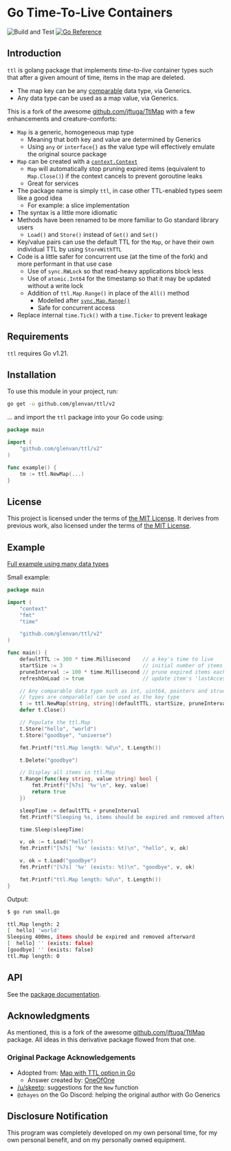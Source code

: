 # Go Time-To-Live Containers

![Build and Test](https://github.com/glenvan/ttl/actions/workflows/go.yml/badge.svg)
[![Go Reference](https://pkg.go.dev/badge/github.com/glenvan/ttl/v2.svg)](https://pkg.go.dev/github.com/glenvan/ttl/v2)

## Introduction

`ttl` is golang package that implements *time-to-live* container types such that after a given
amount of time, items in the map are deleted.

- The map key can be any [comparable](https://go.dev/ref/spec#Comparison_operators) data type, via
  Generics.
- Any data type can be used as a map value, via Generics.

This is a fork of the awesome [github.com/jftuga/TtlMap](https://github.com/jftuga/TtlMap) with a
few enhancements and creature-comforts:

- `Map` is a generic, homogeneous map type
  - Meaning that both key and value are determined by Generics
  - Using `any` or `interface{}` as the value type will effectively emulate the original source
    package
- `Map` can be created with a [`context.Context`](https://pkg.go.dev/context@go1.21.4)
  - `Map` will automatically stop pruning expired items (equivalent to `Map.Close()`) if the
    context cancels to prevent goroutine leaks
  - Great for services
- The package name is simply `ttl`, in case other TTL-enabled types seem like a good idea
  - For example: a slice implementation
- The syntax is a little more idiomatic
- Methods have been renamed to be more familiar to Go standard library users
  - `Load()` and `Store()` instead of `Get()` and `Set()`
- Key/value pairs can use the default TTL for the `Map`, or have their own individual TTL by
  using `StoreWithTTL`
- Code is a little safer for concurrent use (at the time of the fork) and more performant in that
  use case
  - Use of `sync.RWLock` so that read-heavy applications block less
  - Use of `atomic.Int64` for the timestamp so that it may be updated without a write lock
  - Addition of `ttl.Map.Range()` in place of the `All()` method
    - Modelled after [`sync.Map.Range()`](https://pkg.go.dev/sync@go1.21.4#Map.Range)
    - Safe for concurrent access
- Replace internal `time.Tick()` with a `time.Ticker` to prevent leakage

## Requirements

`ttl` requires Go v1.21.

## Installation

To use this module in your project, run:

```bash
go get -u github.com/glenvan/ttl/v2
```

... and import the `ttl` package into your Go code using:

```go
package main

import (
	"github.com/glenvan/ttl/v2"
)

func example() {
	tm := ttl.NewMap(...)
}
```

## License

This project is licensed under the terms of [the MIT License](./LICENSE). It derives from
previous work, also licensed under the terms of [the MIT License](./LICENSE.orig.txt).

## Example

[Full example using many data types](example/example.go)

Small example:

```go
package main

import (
	"context"
	"fmt"
	"time"

	"github.com/glenvan/ttl/v2"
)

func main() {
	defaultTTL := 300 * time.Millisecond    // a key's time to live
	startSize := 3                          // initial number of items in map
	pruneInterval := 100 * time.Millisecond // prune expired items each time pruneInterval elapses
	refreshOnLoad := true                   // update item's 'lastAccessTime' on ttl.Map.Load()

	// Any comparable data type such as int, uint64, pointers and struct types (if all field
	// types are comparable) can be used as the key type
	t := ttl.NewMap[string, string](defaultTTL, startSize, pruneInterval, refreshOnLoad)
	defer t.Close()

	// Populate the ttl.Map
	t.Store("hello", "world")
	t.Store("goodbye", "universe")

	fmt.Printf("ttl.Map length: %d\n", t.Length())

	t.Delete("goodbye")

	// Display all items in ttl.Map
	t.Range(func(key string, value string) bool {
		fmt.Printf("[%7s] '%v'\n", key, value)
		return true
	})

	sleepTime := defaultTTL + pruneInterval
	fmt.Printf("Sleeping %s, items should be expired and removed afterward\n", sleepTime)

	time.Sleep(sleepTime)

	v, ok := t.Load("hello")
	fmt.Printf("[%7s] '%v' (exists: %t)\n", "hello", v, ok)

	v, ok = t.Load("goodbye")
	fmt.Printf("[%7s] '%v' (exists: %t)\n", "goodbye", v, ok)

	fmt.Printf("ttl.Map length: %d\n", t.Length())
}
```

Output:

```bash
$ go run small.go

ttl.Map length: 2
[  hello] 'world'
Sleeping 400ms, items should be expired and removed afterward
[  hello] '' (exists: false)
[goodbye] '' (exists: false)
ttl.Map length: 0
```

## API

See the [package documentation](https://pkg.go.dev/github.com/glenvan/ttl/v2).

## Acknowledgments

As mentioned, this is a fork of the awesome
[github.com/jftuga/TtlMap](https://github.com/jftuga/TtlMap) package. All ideas in this derivative
package flowed from that one.

### Original Package Acknowledgements

- Adopted from: [Map with TTL option in Go](https://stackoverflow.com/a/25487392/452281)
  - Answer created by: [OneOfOne](https://stackoverflow.com/users/145587/oneofone)
- [/u/skeeto](https://old.reddit.com/user/skeeto): suggestions for the `New` function
- `@zhayes` on the Go Discord: helping the original author with Go Generics

## Disclosure Notification

This program was completely developed on my own personal time, for my own personal benefit, and on
my personally owned equipment.
